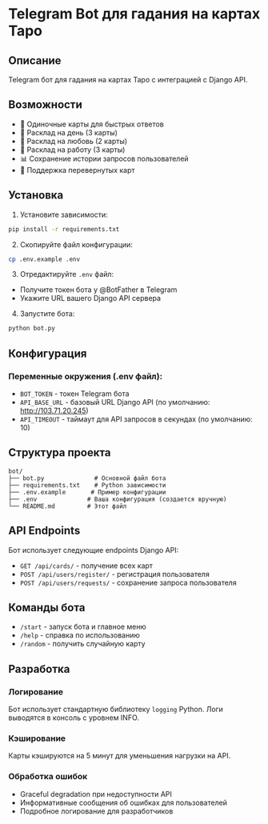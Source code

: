 # Telegram Bot для гадания на картах Таро

## Описание
Telegram бот для гадания на картах Таро с интеграцией с Django API.

## Возможности
- 🎴 Одиночные карты для быстрых ответов
- 🔮 Расклад на день (3 карты)
- 💝 Расклад на любовь (2 карты)
- 💼 Расклад на работу (3 карты)
- 📊 Сохранение истории запросов пользователей
- 🔄 Поддержка перевернутых карт

## Установка

1. Установите зависимости:
```bash
pip install -r requirements.txt
```

2. Скопируйте файл конфигурации:
```bash
cp .env.example .env
```

3. Отредактируйте `.env` файл:
- Получите токен бота у @BotFather в Telegram
- Укажите URL вашего Django API сервера

4. Запустите бота:
```bash
python bot.py
```

## Конфигурация

### Переменные окружения (.env файл):
- `BOT_TOKEN` - токен Telegram бота
- `API_BASE_URL` - базовый URL Django API (по умолчанию: http://103.71.20.245)
- `API_TIMEOUT` - таймаут для API запросов в секундах (по умолчанию: 10)

## Структура проекта
```
bot/
├── bot.py              # Основной файл бота
├── requirements.txt    # Python зависимости
├── .env.example       # Пример конфигурации
├── .env              # Ваша конфигурация (создается вручную)
└── README.md         # Этот файл
```

## API Endpoints
Бот использует следующие endpoints Django API:
- `GET /api/cards/` - получение всех карт
- `POST /api/users/register/` - регистрация пользователя
- `POST /api/users/requests/` - сохранение запроса пользователя

## Команды бота
- `/start` - запуск бота и главное меню
- `/help` - справка по использованию
- `/random` - получить случайную карту

## Разработка

### Логирование
Бот использует стандартную библиотеку `logging` Python. Логи выводятся в консоль с уровнем INFO.

### Кэширование
Карты кэшируются на 5 минут для уменьшения нагрузки на API.

### Обработка ошибок
- Graceful degradation при недоступности API
- Информативные сообщения об ошибках для пользователей
- Подробное логирование для разработчиков